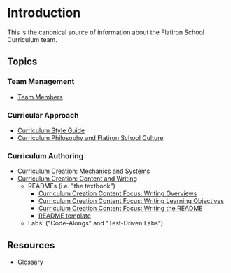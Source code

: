 # Introduction

This is the canonical source of information about the Flatiron School Curriculum team.

## Topics

### Team Management

* [Team Members](./team_members.md)

### Curricular Approach

* [Curriculum Style Guide](./style_guide.md)
* [Curriculum Philosophy and Flatiron School Culture](./philo_and_culture.md)

### Curriculum Authoring

* [Curriculum Creation: Mechanics and Systems](./creation-mechanics_and_systems.md)
* [Curriculum Creation: Content and Writing](./creation-content_and_writing.md)
  * READMEs (i.e. "the textbook")
    * [Curriculum Creation Content Focus: Writing Overviews](./creation-content-focus-overviews.md)
    * [Curriculum Creation Content Focus: Writing Learning Objectives](./creation-content-focus-learning_objectives.md)
    * [Curriculum Creation Content Focus: Writing the README](./creation-content-focus-writing_readme.md)
    * [README template](./creation-content-focus-readme_template.md)
  * Labs: ("Code-Alongs" and "Test-Driven Labs")

## Resources

* [Glossary](./glossary.md)
